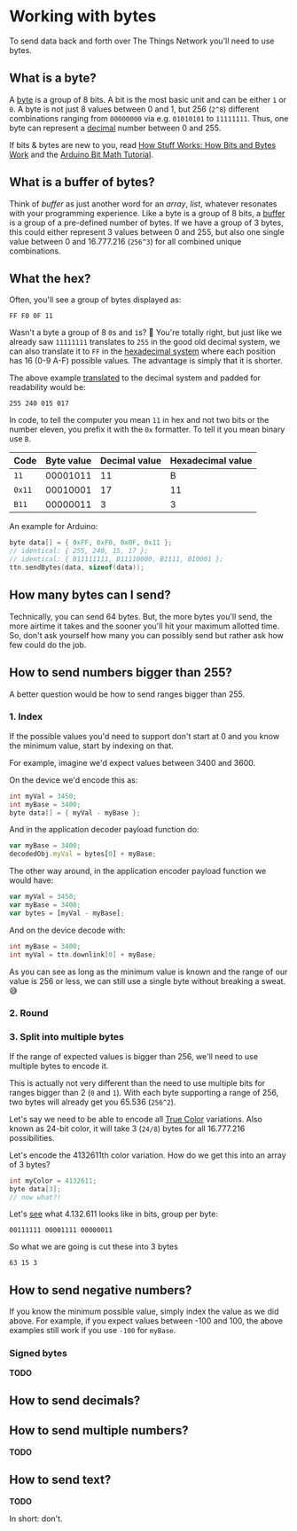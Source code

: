# Working with bytes
To send data back and forth over The Things Network you'll need to use bytes.

## What is a byte?
A [byte](https://simple.wikipedia.org/wiki/Byte) is a group of 8 bits. A bit is the most basic unit and can be either `1` or `0`. A byte is not just 8 values between 0 and 1, but 256 (`2^8`) different combinations ranging from `00000000` via e.g. `01010101` to `11111111`. Thus, one byte can represent a [decimal](https://simple.wikipedia.org/wiki/Decimal) number between 0 and 255.

If bits & bytes are new to you, read [How Stuff Works: How Bits and Bytes Work](http://computer.howstuffworks.com/bytes.htm) and the [Arduino Bit Math Tutorial](http://playground.arduino.cc/Code/BitMath).

## What is a buffer of bytes?
Think of *buffer* as just another word for an *array*, *list*, whatever resonates with your programming experience. Like a byte is a group of 8 bits, a [buffer](https://en.wikipedia.org/wiki/Data_buffer) is a group of a pre-defined number of bytes. If we have a group of 3 bytes, this could either represent 3 values between 0 and 255, but also one single value between 0 and 16.777.216 (`256^3`) for all combined unique combinations.

## What the hex?
Often, you'll see a group of bytes displayed as:
 
```
FF F0 0F 11
```

Wasn't a byte a group of 8 `0`s and `1`s? 🤔 You're totally right, but just like we already saw `11111111` translates to `255` in the good old decimal system, we can also translate it to `FF` in the [hexadecimal system](https://simple.wikipedia.org/wiki/Hexadecimal_numeral_system) where each position has 16 (0-9 A-F) possible values. The advantage is simply that it is shorter.

The above example [translated](https://www.mathsisfun.com/binary-decimal-hexadecimal-converter.html) to the decimal system and padded for readability would be:

```
255 240 015 017
```

In code, to tell the computer you mean `11` in hex and not two bits or the number eleven, you prefix it with the `0x` formatter. To tell it you mean binary use `B`.

Code   | Byte value   | Decimal value | Hexadecimal value
-------|--------------|---------------|------------------
`11`   | 00001011     | 11            | B
`0x11` | 00010001     | 17            | 11
`B11`  | 00000011     | 3             | 3

An example for Arduino:

```c
byte data[] = { 0xFF, 0xF0, 0x0F, 0x11 };
// identical: { 255, 240, 15, 17 };
// identical: { B11111111, B11110000, B1111, B10001 };
ttn.sendBytes(data, sizeof(data));
```

## How many bytes can I send?
Technically, you can send 64 bytes. But, the more bytes you'll send, the more airtime it takes and the sooner you'll hit your maximum allotted time. So, don't ask yourself how many you can possibly send but rather ask how few could do the job.

## How to send numbers bigger than 255?
A better question would be how to send ranges bigger than 255.

### 1. Index
If the possible values you'd need to support don't start at 0 and you know the minimum value, start by indexing on that.

For example, imagine we'd expect values between 3400 and 3600.

On the device we'd encode this as:

```c
int myVal = 3450;
int myBase = 3400;
byte data[] = { myVal - myBase };
```

And in the application decoder payload function do:

```js
var myBase = 3400;
decodedObj.myVal = bytes[0] + myBase;
```

The other way around, in the application encoder payload function we would have:

```js
var myVal = 3450;
var myBase = 3400;
var bytes = [myVal - myBase];
```

And on the device decode with:

```c
int myBase = 3400;
int myVal = ttn.downlink[0] + myBase;
```

As you can see as long as the minimum value is known and the range of our value is 256 or less, we can still use a single byte without breaking a sweat. 😅

### 2. Round

### 3. Split into multiple bytes
If the range of expected values is bigger than 256, we'll need to use multiple bytes to encode it.

This is actually not very different than the need to use multiple bits for ranges bigger than 2 (`0` and `1`). With each byte supporting a range of 256, two bytes will already get you 65.536 (`256^2`).

Let's say we need to be able to encode all [True Color](https://en.wikipedia.org/wiki/Color_depth#True_color_.2824-bit.29) variations. Also known as 24-bit color, it will take 3 (`24/8`) bytes for all 16.777.216 possibilities.

Let's encode the 4132611th color variation. How do we get this into an array of 3 bytes?

```c
int myColor = 4132611;
byte data[3];
// now what?!
```

Let's [see](https://www.mathsisfun.com/binary-decimal-hexadecimal-converter.html) what 4.132.611 looks like in bits, group per byte:

```
00111111 00001111 00000011
```

So what we are going is cut these into 3 bytes

```
63 15 3
```

## How to send negative numbers?
If you know the minimum possible value, simply index the value as we did above. For example, if you expect values between -100 and 100, the above examples still work if you use `-100` for `myBase`.

### Signed bytes
**TODO**

## How to send decimals?

## How to send multiple numbers?
**TODO**

## How to send text?
**TODO**

In short: don't.

